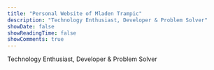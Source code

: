 ```yaml
---
title: "Personal Website of Mladen Trampic"
description: "Technology Enthusiast, Developer & Problem Solver"
showDate: false
showReadingTime: false
showComments: true
---
```


Technology Enthusiast, Developer & Problem Solver
